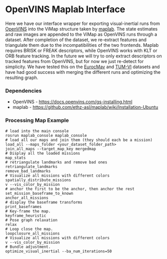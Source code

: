 
# OpenVINS Maplab Interface

Here we have our interface wrapper for exporting visual-inertial runs from [OpenVINS](https://github.com/rpng/open_vins) into the ViMap structure taken by [maplab](https://github.com/ethz-asl/maplab).
The state estimates and raw images are appended to the ViMap as OpenVINS runs through a dataset.
After completion of the dataset, we re-extract features and triangulate them due to the incompatibilities of the two frontends.
Maplab requires BRISK or FREAK descriptors, while OpenVINS works with KLT or ORB feature tracking.
In the future we will try to only extract descriptors on tracked features from OpenVINS, but for now we just re-detect for simplicity.
We have tested this on the [EurocMav](https://docs.openvins.com/gs-datasets.html#gs-data-euroc) and [TUM-VI](https://docs.openvins.com/gs-datasets.html#gs-data-tumvi) datasets and have had good success with merging the different runs and optimizing the resulting graph.


### Dependencies

* OpenVINS - https://docs.openvins.com/gs-installing.html
* maplab - https://github.com/ethz-asl/maplab/wiki/Installation-Ubuntu


### Processing Map Example

```
# load into the main console
rosrun maplab_console maplab_console
# load all our maps and join them (they should each be a mission)
load_all --maps_folder <your_dataset_folder_path>
join_all_maps --target_map_key mergedmap
# Display all the loaded missions
map_stats
# retriangulate landmarks and remove bad ones
retriangulate_landmarks
remove_bad_landmarks
# Visualize all missions with different colors
spatially_distribute_missions
v --vis_color_by_mission
# anchor the first to be the anchor, then anchor the rest
set_mission_baseframe_to_known
anchor_all_missions
# display the baseframe transforms
print_baseframes
# Key-frame the map.
keyframe_heuristic
# Pose graph relaxation
relax
# Loop close the map.
loopclosure_all_missions
# Visualize all missions with different colors
v --vis_color_by_mission
# Bundle adjustment.
optimize_visual_inertial --ba_num_iterations=50
```














